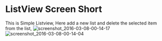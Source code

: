 # ListView Screen Short
This is Simple Listview, Here add a new list and delete the selected item from the list,
![screenshot_2016-03-08-00-14-17](https://cloud.githubusercontent.com/assets/12514319/13578896/b56ee7d6-e4c4-11e5-8f94-ff56341df851.png)
![screenshot_2016-03-08-00-14-04](https://cloud.githubusercontent.com/assets/12514319/13578899/bbf923fa-e4c4-11e5-84c5-9b040efb83a9.png)
